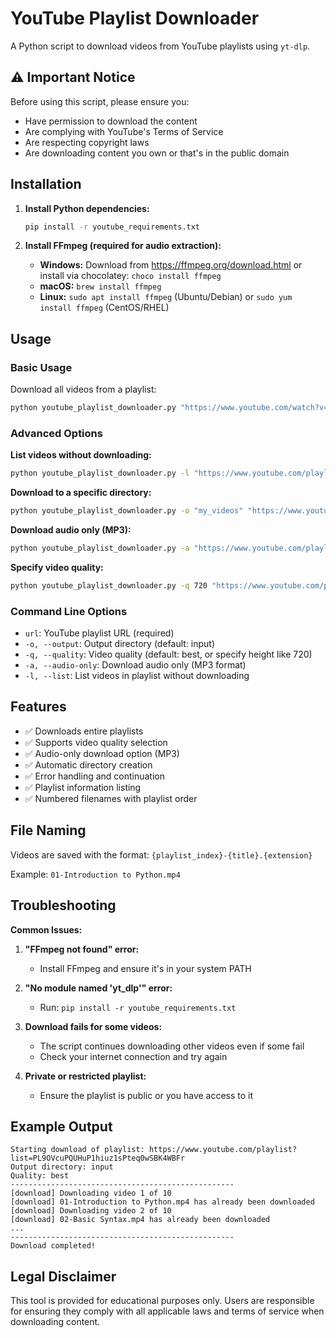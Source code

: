 # YouTube Playlist Downloader

A Python script to download videos from YouTube playlists using `yt-dlp`.

## ⚠️ Important Notice

Before using this script, please ensure you:
- Have permission to download the content
- Are complying with YouTube's Terms of Service
- Are respecting copyright laws
- Are downloading content you own or that's in the public domain

## Installation

1. **Install Python dependencies:**
   ```bash
   pip install -r youtube_requirements.txt
   ```

2. **Install FFmpeg (required for audio extraction):**
   - **Windows:** Download from https://ffmpeg.org/download.html or install via chocolatey: `choco install ffmpeg`
   - **macOS:** `brew install ffmpeg`
   - **Linux:** `sudo apt install ffmpeg` (Ubuntu/Debian) or `sudo yum install ffmpeg` (CentOS/RHEL)

## Usage

### Basic Usage

Download all videos from a playlist:
```bash
python youtube_playlist_downloader.py "https://www.youtube.com/watch?v=qvYQ7QK6MP0&list=PL9OVcuPQUHuP1hiuz1sPteq0wSBK4WBFr"
```

### Advanced Options

**List videos without downloading:**
```bash
python youtube_playlist_downloader.py -l "https://www.youtube.com/playlist?list=PL9OVcuPQUHuP1hiuz1sPteq0wSBK4WBFr"
```

**Download to a specific directory:**
```bash
python youtube_playlist_downloader.py -o "my_videos" "https://www.youtube.com/playlist?list=PL9OVcuPQUHuP1hiuz1sPteq0wSBK4WBFr"
```

**Download audio only (MP3):**
```bash
python youtube_playlist_downloader.py -a "https://www.youtube.com/playlist?list=PL9OVcuPQUHuP1hiuz1sPteq0wSBK4WBFr"
```

**Specify video quality:**
```bash
python youtube_playlist_downloader.py -q 720 "https://www.youtube.com/playlist?list=PL9OVcuPQUHuP1hiuz1sPteq0wSBK4WBFr"
```

### Command Line Options

- `url`: YouTube playlist URL (required)
- `-o, --output`: Output directory (default: input)
- `-q, --quality`: Video quality (default: best, or specify height like 720)
- `-a, --audio-only`: Download audio only (MP3 format)
- `-l, --list`: List videos in playlist without downloading

## Features

- ✅ Downloads entire playlists
- ✅ Supports video quality selection
- ✅ Audio-only download option (MP3)
- ✅ Automatic directory creation
- ✅ Error handling and continuation
- ✅ Playlist information listing
- ✅ Numbered filenames with playlist order

## File Naming

Videos are saved with the format: `{playlist_index}-{title}.{extension}`

Example: `01-Introduction to Python.mp4`

## Troubleshooting

**Common Issues:**

1. **"FFmpeg not found" error:**
   - Install FFmpeg and ensure it's in your system PATH

2. **"No module named 'yt_dlp'" error:**
   - Run: `pip install -r youtube_requirements.txt`

3. **Download fails for some videos:**
   - The script continues downloading other videos even if some fail
   - Check your internet connection and try again

4. **Private or restricted playlist:**
   - Ensure the playlist is public or you have access to it

## Example Output

```
Starting download of playlist: https://www.youtube.com/playlist?list=PL9OVcuPQUHuP1hiuz1sPteq0wSBK4WBFr
Output directory: input
Quality: best
--------------------------------------------------
[download] Downloading video 1 of 10
[download] 01-Introduction to Python.mp4 has already been downloaded
[download] Downloading video 2 of 10
[download] 02-Basic Syntax.mp4 has already been downloaded
...
--------------------------------------------------
Download completed!
```

## Legal Disclaimer

This tool is provided for educational purposes only. Users are responsible for ensuring they comply with all applicable laws and terms of service when downloading content. 